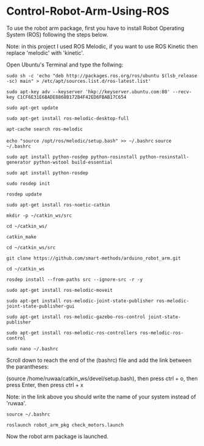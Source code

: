 # Control-Robot-Arm-Using-ROS

To use the robot arm package, first you have to install Robot Operating System (ROS) following the steps below.

Note: in this project I used ROS Melodic, if you want to use ROS Kinetic then replace 'melodic' with 'kinetic'.

Open Ubuntu's Terminal and type the follwing:

`sudo sh -c 'echo "deb http://packages.ros.org/ros/ubuntu $(lsb_release -sc) main" > /etc/apt/sources.list.d/ros-latest.list'`

`sudo apt-key adv --keyserver 'hkp://keyserver.ubuntu.com:80' --recv-key C1CF6E31E6BADE8868B172B4F42ED6FBAB17C654`

`sudo apt-get update`

`sudo apt-get install ros-melodic-desktop-full`

`apt-cache search ros-melodic`

`echo "source /opt/ros/melodic/setup.bash" >> ~/.bashrc`
`source ~/.bashrc`

`sudo apt install python-rosdep python-rosinstall python-rosinstall-generator python-wstool build-essential`

`sudo apt install python-rosdep`

`sudo rosdep init`

`rosdep update`

`sudo apt-get install ros-noetic-catkin`

`mkdir -p ~/catkin_ws/src`

`cd ~/catkin_ws/`

`catkin_make`

`cd ~/catkin_ws/src`

`git clone https://github.com/smart-methods/arduino_robot_arm.git`

`cd ~/catkin_ws`

`rosdep install --from-paths src --ignore-src -r -y`

`sudo apt-get install ros-melodic-moveit`

`sudo apt-get install ros-melodic-joint-state-publisher ros-melodic-joint-state-publisher-gui`

`sudo apt-get install ros-melodic-gazebo-ros-control joint-state-publisher`

`sudo apt-get install ros-melodic-ros-controllers ros-melodic-ros-control`

`sudo nano ~/.bashrc`

Scroll down to reach the end of the (bashrc) file and add the link between the parantheses:

(source /home/ruwaa/catkin_ws/devel/setup.bash), then press ctrl + o, then press Enter, then press ctrl + x

Note: in the link above you should write the name of your system instead of 'ruwaa'.

`source ~/.bashrc`

`roslaunch robot_arm_pkg check_motors.launch`

Now the robot arm package is launched.
